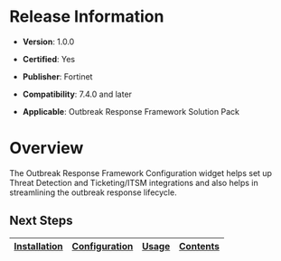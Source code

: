 # Release Information

- **Version**: 1.0.0

- **Certified**: Yes

- **Publisher**: Fortinet  

- **Compatibility**: 7.4.0 and later

- **Applicable**: Outbreak Response Framework Solution Pack

# Overview

The Outbreak Response Framework Configuration widget helps set up Threat Detection and Ticketing/ITSM integrations and also helps in streamlining the outbreak response lifecycle.

## Next Steps

| [Installation](./docs/setup.md#installation) | [Configuration](./docs/setup.md#configuration) | [Usage](./docs/usage.md) | [Contents](./docs/contents.md) |
|----------------------------------------------|------------------------------------------------|--------------------------|--------------------------------|
